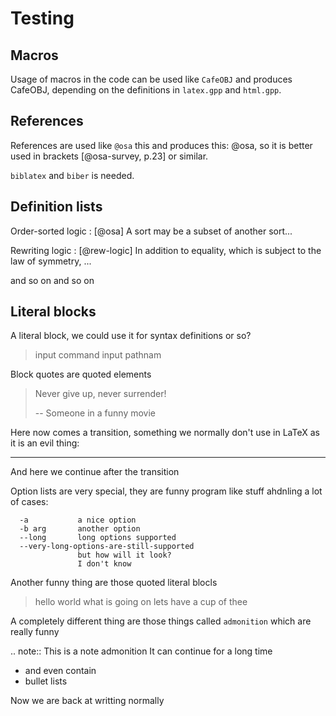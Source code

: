 Testing
=======

Macros
------
Usage of macros in the code can be used like `CafeOBJ` and produces
CafeOBJ, depending on the definitions in `latex.gpp` and `html.gpp`.

References
----------
References are used like `@osa` this and produces this: @osa, so it
is better used in brackets [@osa-survey, p.23] or similar.

`biblatex` and `biber` is needed.

Definition lists
----------------

Order-sorted logic
  : [@osa]
    A sort may be a subset of another sort...

Rewriting logic
  : [@rew-logic]
	In addition to equality, which is subject to the law of symmetry, ...

and so on and so on

Literal blocks
--------------

A literal block, we could use it for syntax definitions or
so?

>  input command
>     input pathnam

Block quotes are quoted elements

>  Never give up, never surrender!
>
>  -- Someone in a funny movie

Here now comes a transition, something we normally don't use in
LaTeX as it is an evil thing:

-------

And here we continue after the transition

Option lists are very special, they are funny program like
stuff ahdnling a lot of cases:

~~~
  -a           a nice option
  -b arg       another option
  --long       long options supported
  --very-long-options-are-still-supported
               but how will it look?
               I don't know
~~~

Another funny thing are those quoted literal blocls

> hello world
> what is going on
> lets have a cup of thee

A completely different thing are those things called ``admonition``
which are really funny

.. note:: This is a note admonition
   It can continue for a long time

   - and even contain
   - bullet lists

Now we are back at writting normally

